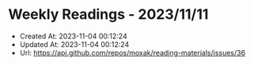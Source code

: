 # Weekly Readings - 2023/11/11

- Created At: 2023-11-04 00:12:24
- Updated At: 2023-11-04 00:12:24
- Url: https://api.github.com/repos/moxak/reading-materials/issues/36

